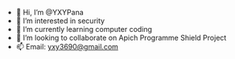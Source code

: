 - 👋 Hi, I’m @YXYPana
- 👀 I’m interested in security 
- 🌱 I’m currently learning computer coding 
- 💞️ I’m looking to collaborate on Apich Programme Shield Project 
- 📫 Email: yxy3690@gmail.com

<!---
YXYPana/YXYPana is a ✨ special ✨ repository because its `README.md` (this file) appears on your GitHub profile.
You can click the Preview link to take a look at your changes.
--->
